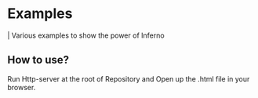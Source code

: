 # Examples
| Various examples to show the power of Inferno

## How to use?

Run Http-server at the root of Repository and Open up the .html file in your browser.
